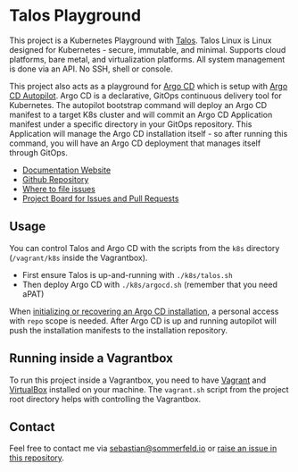 # Talos Playground

[doc-website]: https://sommerfeld-io.github.io/talos-playground
[github-repo]: https://github.com/sommerfeld-io/talos-playground
[file-issues]: https://github.com/sommerfeld-io/talos-playground/issues
[project-board]: https://github.com/orgs/sommerfeld-io/projects/1/views/1

This project is a Kubernetes Playground with [Talos](https://talos.dev). Talos Linux is Linux designed for Kubernetes - secure, immutable, and minimal. Supports cloud platforms, bare metal, and virtualization platforms. All system management is done via an API. No SSH, shell or console.

This project also acts as a playground for [Argo CD](https://argo-cd.readthedocs.io/en/stable) which is setup with [Argo CD Autopilot](https://argocd-autopilot.readthedocs.io/en/stable). Argo CD is a declarative, GitOps continuous delivery tool for Kubernetes. The autopilot bootstrap command will deploy an Argo CD manifest to a target K8s cluster and will commit an Argo CD Application manifest under a specific directory in your GitOps repository. This Application will manage the Argo CD installation itself - so after running this command, you will have an Argo CD deployment that manages itself through GitOps.

- [Documentation Website][doc-website]
- [Github Repository][github-repo]
- [Where to file issues][file-issues]
- [Project Board for Issues and Pull Requests][project-board]

## Usage

You can control Talos and Argo CD with the scripts from the `k8s` directory (`/vagrant/k8s` inside the Vagrantbox).

- First ensure Talos is up-and-running with `./k8s/talos.sh`
- Then deploy Argo CD with `./k8s/argocd.sh` (remember that you need aPAT)

When [initializing or recovering an Argo CD installation](https://argocd-autopilot.readthedocs.io/en/stable/Getting-Started/), a personal access with `repo` scope is needed. After Argo CD is up and running autopilot will push the installation manifests to the installation repository.

## Running inside a Vagrantbox

To run this project inside a Vagrantbox, you need to have [Vagrant](https://www.vagrantup.com/) and [VirtualBox](https://www.virtualbox.org/) installed on your machine. The `vagrant.sh` script from the project root directory helps with controlling the Vagrantbox.

## Contact

Feel free to contact me via <sebastian@sommerfeld.io> or [raise an issue in this repository][file-issues].
